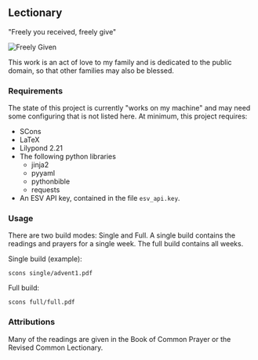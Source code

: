 ## Lectionary

"Freely you received, freely give"

![Freely Given](https://copy.church/badges/lcc_alt_pde.svg)

This work is an act of love to my family and is dedicated to the public domain, so that other families may also be blessed.

### Requirements

The state of this project is currently "works on my machine" and may need some configuring that is not listed here. At minimum, this project requires:

 - SCons
 - LaTeX
 - Lilypond 2.21
 - The following python libraries
   - jinja2
   - pyyaml
   - pythonbible
   - requests
 - An ESV API key, contained in the file `esv_api.key`.

### Usage

There are two build modes: Single and Full. A single build contains the readings and prayers for a single week. The full build contains all weeks.

Single build (example):

    scons single/advent1.pdf

Full build:

    scons full/full.pdf

### Attributions

Many of the readings are given in the Book of Common Prayer or the Revised Common Lectionary.
